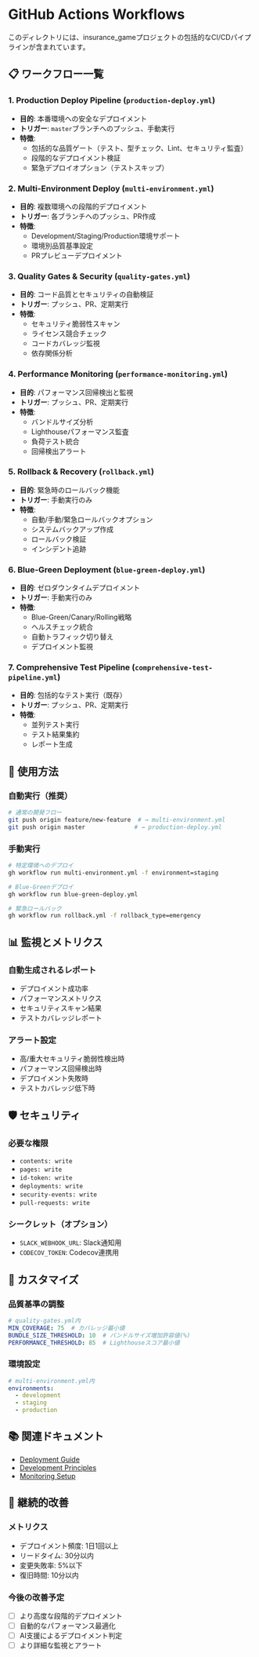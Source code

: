 # GitHub Actions Workflows

このディレクトリには、insurance_gameプロジェクトの包括的なCI/CDパイプラインが含まれています。

## 📋 ワークフロー一覧

### 1. Production Deploy Pipeline (`production-deploy.yml`)
- **目的**: 本番環境への安全なデプロイメント
- **トリガー**: `master`ブランチへのプッシュ、手動実行
- **特徴**: 
  - 包括的な品質ゲート（テスト、型チェック、Lint、セキュリティ監査）
  - 段階的なデプロイメント検証
  - 緊急デプロイオプション（テストスキップ）

### 2. Multi-Environment Deploy (`multi-environment.yml`)
- **目的**: 複数環境への段階的デプロイメント
- **トリガー**: 各ブランチへのプッシュ、PR作成
- **特徴**:
  - Development/Staging/Production環境サポート
  - 環境別品質基準設定
  - PRプレビューデプロイメント

### 3. Quality Gates & Security (`quality-gates.yml`)
- **目的**: コード品質とセキュリティの自動検証
- **トリガー**: プッシュ、PR、定期実行
- **特徴**:
  - セキュリティ脆弱性スキャン
  - ライセンス競合チェック
  - コードカバレッジ監視
  - 依存関係分析

### 4. Performance Monitoring (`performance-monitoring.yml`)
- **目的**: パフォーマンス回帰検出と監視
- **トリガー**: プッシュ、PR、定期実行
- **特徴**:
  - バンドルサイズ分析
  - Lighthouseパフォーマンス監査
  - 負荷テスト統合
  - 回帰検出アラート

### 5. Rollback & Recovery (`rollback.yml`)
- **目的**: 緊急時のロールバック機能
- **トリガー**: 手動実行のみ
- **特徴**:
  - 自動/手動/緊急ロールバックオプション
  - システムバックアップ作成
  - ロールバック検証
  - インシデント追跡

### 6. Blue-Green Deployment (`blue-green-deploy.yml`)
- **目的**: ゼロダウンタイムデプロイメント
- **トリガー**: 手動実行のみ
- **特徴**:
  - Blue-Green/Canary/Rolling戦略
  - ヘルスチェック統合
  - 自動トラフィック切り替え
  - デプロイメント監視

### 7. Comprehensive Test Pipeline (`comprehensive-test-pipeline.yml`)
- **目的**: 包括的なテスト実行（既存）
- **トリガー**: プッシュ、PR、定期実行
- **特徴**:
  - 並列テスト実行
  - テスト結果集約
  - レポート生成

## 🚀 使用方法

### 自動実行（推奨）
```bash
# 通常の開発フロー
git push origin feature/new-feature  # → multi-environment.yml
git push origin master              # → production-deploy.yml
```

### 手動実行
```bash
# 特定環境へのデプロイ
gh workflow run multi-environment.yml -f environment=staging

# Blue-Greenデプロイ
gh workflow run blue-green-deploy.yml

# 緊急ロールバック
gh workflow run rollback.yml -f rollback_type=emergency
```

## 📊 監視とメトリクス

### 自動生成されるレポート
- デプロイメント成功率
- パフォーマンスメトリクス
- セキュリティスキャン結果
- テストカバレッジレポート

### アラート設定
- 高/重大セキュリティ脆弱性検出時
- パフォーマンス回帰検出時
- デプロイメント失敗時
- テストカバレッジ低下時

## 🛡️ セキュリティ

### 必要な権限
- `contents: write`
- `pages: write`
- `id-token: write`
- `deployments: write`
- `security-events: write`
- `pull-requests: write`

### シークレット（オプション）
- `SLACK_WEBHOOK_URL`: Slack通知用
- `CODECOV_TOKEN`: Codecov連携用

## 🔧 カスタマイズ

### 品質基準の調整
```yaml
# quality-gates.yml内
MIN_COVERAGE: 75  # カバレッジ最小値
BUNDLE_SIZE_THRESHOLD: 10  # バンドルサイズ増加許容値(%)
PERFORMANCE_THRESHOLD: 85  # Lighthouseスコア最小値
```

### 環境設定
```yaml
# multi-environment.yml内
environments:
  - development
  - staging
  - production
```

## 📚 関連ドキュメント

- [Deployment Guide](../../docs/deployment/DEPLOYMENT_GUIDE.md)
- [Development Principles](../../docs/development/PRINCIPLES.md)
- [Monitoring Setup](../../docs/operations/MONITORING.md)

## 🔄 継続的改善

### メトリクス
- デプロイメント頻度: 1日1回以上
- リードタイム: 30分以内
- 変更失敗率: 5%以下
- 復旧時間: 10分以内

### 今後の改善予定
- [ ] より高度な段階的デプロイメント
- [ ] 自動的なパフォーマンス最適化
- [ ] AI支援によるデプロイメント判定
- [ ] より詳細な監視とアラート